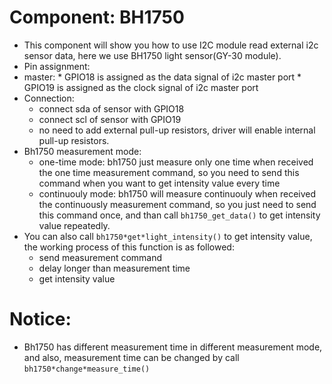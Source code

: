 # Component: BH1750

* This component will show you how to use I2C module read external i2c sensor data, here we use BH1750 light sensor(GY-30 module).
* Pin assignment:
 * master:
        * GPIO18 is assigned as the data signal of i2c master port
        * GPIO19 is assigned as the clock signal of i2c master port
* Connection:
    * connect sda of sensor with GPIO18  
    * connect scl of sensor with GPIO19
    * no need to add external pull-up resistors, driver will enable internal pull-up resistors.
* Bh1750 measurement mode:
    * one-time mode: bh1750 just measure only one time when received the one time measurement command, so you need to send this command when you want to get intensity value every time
    * continuouly mode: bh1750 will measure continuouly when received the continuously measurement command, so you just need to send this command once, and than call `bh1750_get_data()` to get intensity value repeatedly.
* You can also call `bh1750*get*light_intensity()` to get intensity value, the working process of this function is as followed:
    * send measurement command
    * delay longer than measurement time
    * get intensity value
# Notice:
* Bh1750 has different measurement time in different measurement mode, and also, measurement time can be changed by call `bh1750*change*measure_time()`